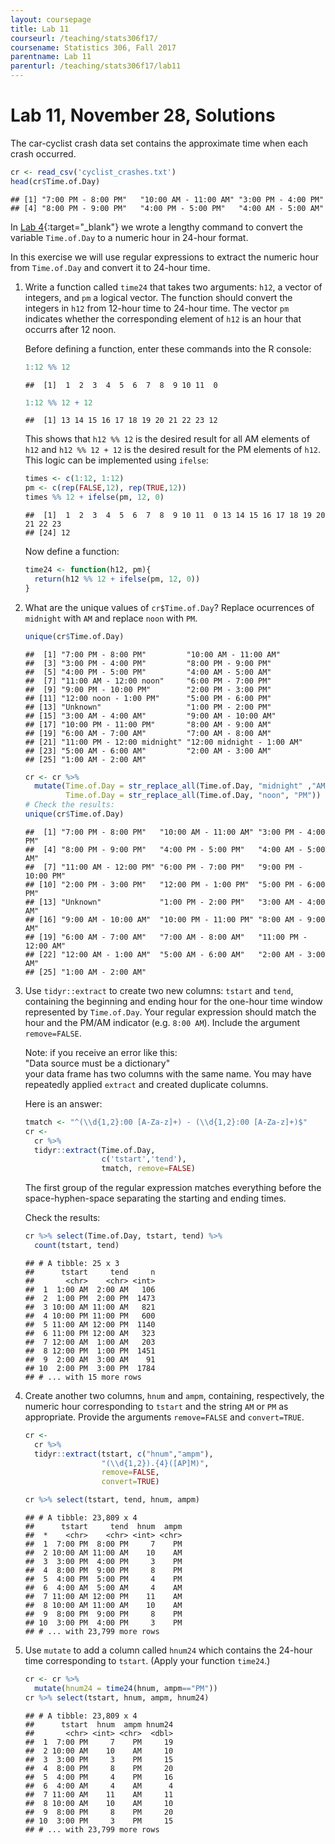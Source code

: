 ```yaml
---
layout: coursepage
title: Lab 11
courseurl: /teaching/stats306f17/
coursename: Statistics 306, Fall 2017
parentname: Lab 11
parenturl: /teaching/stats306f17/lab11
---
```


# Lab 11, November 28, Solutions

The car-cyclist crash data set contains the approximate time when each crash occurred. 
``` r
cr <- read_csv('cyclist_crashes.txt')
head(cr$Time.of.Day)
```

    ## [1] "7:00 PM - 8:00 PM"   "10:00 AM - 11:00 AM" "3:00 PM - 4:00 PM"  
    ## [4] "8:00 PM - 9:00 PM"   "4:00 PM - 5:00 PM"   "4:00 AM - 5:00 AM"

In [Lab 4](http://www.brookluers.com/teaching/stats306f17/lab4/#exercise-2){:target="_blank"} we wrote a lengthy command to convert the variable `Time.of.Day` to a numeric hour in 24-hour format.

In this exercise we will use regular expressions to extract the numeric hour from `Time.of.Day` and convert it to 24-hour time.

1.  Write a function called `time24` that takes two arguments: `h12`, a vector of integers, and `pm` a logical vector. The function should convert the integers in `h12` from 12-hour time to 24-hour time. The vector `pm` indicates whether the corresponding element of `h12` is an hour that occurrs after 12 noon.  

    Before defining a function, enter these commands into the R console:  
    ``` r
    1:12 %% 12
    ```
    
        ##  [1]  1  2  3  4  5  6  7  8  9 10 11  0
    
    ``` r
    1:12 %% 12 + 12
    ```
    
        ##  [1] 13 14 15 16 17 18 19 20 21 22 23 12

    This shows that `h12 %% 12` is the desired result for all AM elements of `h12` and `h12 %% 12 + 12` is the desired result for the PM elements of `h12`.  
    This logic can be implemented using `ifelse`:  

    ``` r
    times <- c(1:12, 1:12)
    pm <- c(rep(FALSE,12), rep(TRUE,12))
    times %% 12 + ifelse(pm, 12, 0)
    ```
    
        ##  [1]  1  2  3  4  5  6  7  8  9 10 11  0 13 14 15 16 17 18 19 20 21 22 23
        ## [24] 12

    Now define a function:  

    ``` r
    time24 <- function(h12, pm){
      return(h12 %% 12 + ifelse(pm, 12, 0))
    }    
    ```

1.  What are the unique values of `cr$Time.of.Day`? Replace ocurrences of `midnight` with `AM` and replace `noon` with `PM`.  
    
    
    ``` r
    unique(cr$Time.of.Day)
    ```
    
        ##  [1] "7:00 PM - 8:00 PM"         "10:00 AM - 11:00 AM"      
        ##  [3] "3:00 PM - 4:00 PM"         "8:00 PM - 9:00 PM"        
        ##  [5] "4:00 PM - 5:00 PM"         "4:00 AM - 5:00 AM"        
        ##  [7] "11:00 AM - 12:00 noon"     "6:00 PM - 7:00 PM"        
        ##  [9] "9:00 PM - 10:00 PM"        "2:00 PM - 3:00 PM"        
        ## [11] "12:00 noon - 1:00 PM"      "5:00 PM - 6:00 PM"        
        ## [13] "Unknown"                   "1:00 PM - 2:00 PM"        
        ## [15] "3:00 AM - 4:00 AM"         "9:00 AM - 10:00 AM"       
        ## [17] "10:00 PM - 11:00 PM"       "8:00 AM - 9:00 AM"        
        ## [19] "6:00 AM - 7:00 AM"         "7:00 AM - 8:00 AM"        
        ## [21] "11:00 PM - 12:00 midnight" "12:00 midnight - 1:00 AM" 
        ## [23] "5:00 AM - 6:00 AM"         "2:00 AM - 3:00 AM"        
        ## [25] "1:00 AM - 2:00 AM"
    
    ``` r
    cr <- cr %>% 
      mutate(Time.of.Day = str_replace_all(Time.of.Day, "midnight" ,"AM"),
             Time.of.Day = str_replace_all(Time.of.Day, "noon", "PM"))
    # Check the results:
    unique(cr$Time.of.Day) 
    ```

        ##  [1] "7:00 PM - 8:00 PM"   "10:00 AM - 11:00 AM" "3:00 PM - 4:00 PM"  
        ##  [4] "8:00 PM - 9:00 PM"   "4:00 PM - 5:00 PM"   "4:00 AM - 5:00 AM"  
        ##  [7] "11:00 AM - 12:00 PM" "6:00 PM - 7:00 PM"   "9:00 PM - 10:00 PM" 
        ## [10] "2:00 PM - 3:00 PM"   "12:00 PM - 1:00 PM"  "5:00 PM - 6:00 PM"  
        ## [13] "Unknown"             "1:00 PM - 2:00 PM"   "3:00 AM - 4:00 AM"  
        ## [16] "9:00 AM - 10:00 AM"  "10:00 PM - 11:00 PM" "8:00 AM - 9:00 AM"  
        ## [19] "6:00 AM - 7:00 AM"   "7:00 AM - 8:00 AM"   "11:00 PM - 12:00 AM"
        ## [22] "12:00 AM - 1:00 AM"  "5:00 AM - 6:00 AM"   "2:00 AM - 3:00 AM"  
        ## [25] "1:00 AM - 2:00 AM"

2.  Use `tidyr::extract` to create two new columns: `tstart` and `tend`, containing the beginning and ending hour for the one-hour time window represented by `Time.of.Day`. Your regular expression should match the hour and the PM/AM indicator (e.g. `8:00 AM`). Include the argument `remove=FALSE`.  
    
    Note: if you receive an error like this:  
         "Data source must be a dictionary"  
    your data frame has two columns with the same name. You may have repeatedly applied `extract` and created duplicate columns.  
    
    
    Here is an answer:  

    ``` r
    tmatch <- "^(\\d{1,2}:00 [A-Za-z]+) - (\\d{1,2}:00 [A-Za-z]+)$"
    cr <- 
      cr %>%
      tidyr::extract(Time.of.Day,
                     c('tstart','tend'), 
                     tmatch, remove=FALSE) 
    ```
    
    The first group of the regular expression matches everything before the space-hyphen-space separating the starting and ending times.  

    Check the results:  

    ``` r
    cr %>% select(Time.of.Day, tstart, tend) %>%
      count(tstart, tend)
    ```

        ## # A tibble: 25 x 3
        ##      tstart     tend     n
        ##       <chr>    <chr> <int>
        ##  1  1:00 AM  2:00 AM   106
        ##  2  1:00 PM  2:00 PM  1473
        ##  3 10:00 AM 11:00 AM   821
        ##  4 10:00 PM 11:00 PM   600
        ##  5 11:00 AM 12:00 PM  1140
        ##  6 11:00 PM 12:00 AM   323
        ##  7 12:00 AM  1:00 AM   203
        ##  8 12:00 PM  1:00 PM  1451
        ##  9  2:00 AM  3:00 AM    91
        ## 10  2:00 PM  3:00 PM  1784
        ## # ... with 15 more rows

1.  Create another two columns, `hnum` and `ampm`, containing, respectively, the numeric hour corresponding to `tstart` and the string `AM` or `PM` as appropriate. Provide the arguments `remove=FALSE` and `convert=TRUE`.  
    ``` r
    cr <- 
      cr %>% 
      tidyr::extract(tstart, c("hnum","ampm"),
                     "(\\d{1,2}).{4}([AP]M)",
                     remove=FALSE,
                     convert=TRUE) 

    cr %>% select(tstart, tend, hnum, ampm)
    ```

        ## # A tibble: 23,809 x 4
        ##      tstart     tend  hnum  ampm
        ##  *    <chr>    <chr> <int> <chr>
        ##  1  7:00 PM  8:00 PM     7    PM
        ##  2 10:00 AM 11:00 AM    10    AM
        ##  3  3:00 PM  4:00 PM     3    PM
        ##  4  8:00 PM  9:00 PM     8    PM
        ##  5  4:00 PM  5:00 PM     4    PM
        ##  6  4:00 AM  5:00 AM     4    AM
        ##  7 11:00 AM 12:00 PM    11    AM
        ##  8 10:00 AM 11:00 AM    10    AM
        ##  9  8:00 PM  9:00 PM     8    PM
        ## 10  3:00 PM  4:00 PM     3    PM
        ## # ... with 23,799 more rows

1.  Use `mutate` to add a column called `hnum24` which contains the 24-hour time corresponding to `tstart`. (Apply your function `time24`.)  


    ``` r
    cr <- cr %>%
      mutate(hnum24 = time24(hnum, ampm=="PM"))
    cr %>% select(tstart, hnum, ampm, hnum24)
    ```

        ## # A tibble: 23,809 x 4
        ##      tstart  hnum  ampm hnum24
        ##       <chr> <int> <chr>  <dbl>
        ##  1  7:00 PM     7    PM     19
        ##  2 10:00 AM    10    AM     10
        ##  3  3:00 PM     3    PM     15
        ##  4  8:00 PM     8    PM     20
        ##  5  4:00 PM     4    PM     16
        ##  6  4:00 AM     4    AM      4
        ##  7 11:00 AM    11    AM     11
        ##  8 10:00 AM    10    AM     10
        ##  9  8:00 PM     8    PM     20
        ## 10  3:00 PM     3    PM     15
        ## # ... with 23,799 more rows
